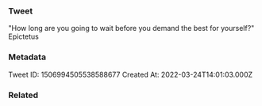 ### Tweet
"How long are you going to wait before you demand the best for yourself?" Epictetus

### Metadata
Tweet ID: 1506994505538588677
Created At: 2022-03-24T14:01:03.000Z

### Related

